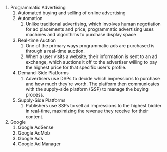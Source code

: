 
1. Programmatic Advertising 
	1. Automated buying and selling of online advertising
	2. Automation
		1. Unlike traditional advertising, which involves human negotiation for ad placements and price, programmatic advertising uses machines and algorithms to purchase display space
	3. Real-time Auction
		1. One of the primary ways programmatic ads are purchased is through a real-time auction.
		2. When a user visits a website, their information is sent to an ad exchange, which auctions it off to the advertiser willing to pay the highest price for that specific user's profile.
	4. Demand-Side Platforms
		1. Advertisers use DSPs to decide which impressions to purchase and how much they're worth. The platform then communicates with the supply-side platform (SSP) to manage the buying process.
	5. Supply-Side Platforms
		1. Publishers use SSPs to sell ad impressions to the highest bidder in real-time, maximizing the revenue they receive for their content. 
2. Google 
	1. Google AdSense
	2. Google AdMob
	3. Google Ads
	4. Google Ad Manager